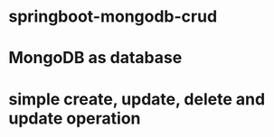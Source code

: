 # springboot-mongodb-crud
# MongoDB as database
# simple create, update, delete and update operation
